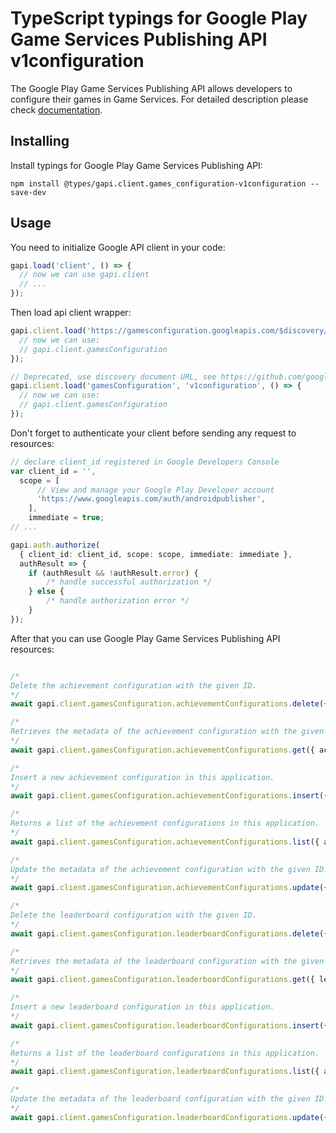 # TypeScript typings for Google Play Game Services Publishing API v1configuration

The Google Play Game Services Publishing API allows developers to configure their games in Game Services.
For detailed description please check [documentation](https://developers.google.com/games/).

## Installing

Install typings for Google Play Game Services Publishing API:

```
npm install @types/gapi.client.games_configuration-v1configuration --save-dev
```

## Usage

You need to initialize Google API client in your code:

```typescript
gapi.load('client', () => {
  // now we can use gapi.client
  // ...
});
```

Then load api client wrapper:

```typescript
gapi.client.load('https://gamesconfiguration.googleapis.com/$discovery/rest?version=v1configuration', () => {
  // now we can use:
  // gapi.client.gamesConfiguration
});
```

```typescript
// Deprecated, use discovery document URL, see https://github.com/google/google-api-javascript-client/blob/master/docs/reference.md#----gapiclientloadname----version----callback--
gapi.client.load('gamesConfiguration', 'v1configuration', () => {
  // now we can use:
  // gapi.client.gamesConfiguration
});
```

Don't forget to authenticate your client before sending any request to resources:

```typescript
// declare client_id registered in Google Developers Console
var client_id = '',
  scope = [
      // View and manage your Google Play Developer account
      'https://www.googleapis.com/auth/androidpublisher',
    ],
    immediate = true;
// ...

gapi.auth.authorize(
  { client_id: client_id, scope: scope, immediate: immediate },
  authResult => {
    if (authResult && !authResult.error) {
        /* handle successful authorization */
    } else {
        /* handle authorization error */
    }
});
```

After that you can use Google Play Game Services Publishing API resources: <!-- TODO: make this work for multiple namespaces -->

```typescript

/*
Delete the achievement configuration with the given ID.
*/
await gapi.client.gamesConfiguration.achievementConfigurations.delete({ achievementId: "achievementId",  });

/*
Retrieves the metadata of the achievement configuration with the given ID.
*/
await gapi.client.gamesConfiguration.achievementConfigurations.get({ achievementId: "achievementId",  });

/*
Insert a new achievement configuration in this application.
*/
await gapi.client.gamesConfiguration.achievementConfigurations.insert({ applicationId: "applicationId",  });

/*
Returns a list of the achievement configurations in this application.
*/
await gapi.client.gamesConfiguration.achievementConfigurations.list({ applicationId: "applicationId",  });

/*
Update the metadata of the achievement configuration with the given ID.
*/
await gapi.client.gamesConfiguration.achievementConfigurations.update({ achievementId: "achievementId",  });

/*
Delete the leaderboard configuration with the given ID.
*/
await gapi.client.gamesConfiguration.leaderboardConfigurations.delete({ leaderboardId: "leaderboardId",  });

/*
Retrieves the metadata of the leaderboard configuration with the given ID.
*/
await gapi.client.gamesConfiguration.leaderboardConfigurations.get({ leaderboardId: "leaderboardId",  });

/*
Insert a new leaderboard configuration in this application.
*/
await gapi.client.gamesConfiguration.leaderboardConfigurations.insert({ applicationId: "applicationId",  });

/*
Returns a list of the leaderboard configurations in this application.
*/
await gapi.client.gamesConfiguration.leaderboardConfigurations.list({ applicationId: "applicationId",  });

/*
Update the metadata of the leaderboard configuration with the given ID.
*/
await gapi.client.gamesConfiguration.leaderboardConfigurations.update({ leaderboardId: "leaderboardId",  });
```
